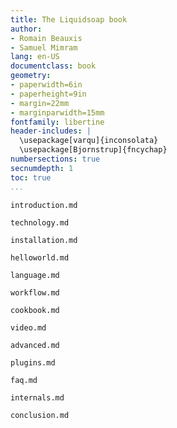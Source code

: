 ```yaml
---
title: The Liquidsoap book
author:
- Romain Beauxis
- Samuel Mimram
lang: en-US
documentclass: book
geometry:
- paperwidth=6in
- paperheight=9in
- margin=22mm
- marginparwidth=15mm
fontfamily: libertine
header-includes: |
  \usepackage[varqu]{inconsolata}
  \usepackage[Bjornstrup]{fncychap}
numbersections: true
secnumdepth: 1
toc: true
...
```


```include
introduction.md
```
```include
technology.md
```
```include
installation.md
```
```include
helloworld.md
```
```include
language.md
```
```include
workflow.md
```
```include
cookbook.md
```
```include
video.md
```
```include
advanced.md
```
```include
plugins.md
```
```include
faq.md
```
<!--
```include
ecosystem.md
```
-->
```include
internals.md
```
```include
conclusion.md
```
